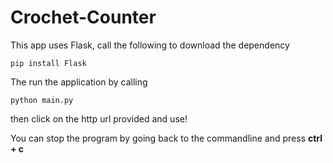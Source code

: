 # Crochet-Counter
This app uses Flask, call the following to download the dependency
```
pip install Flask
```
The run the application by calling
```
python main.py
```
then click on the http url provided and use!

You can stop the program by going back to the commandline and press <b>ctrl + c</b>
